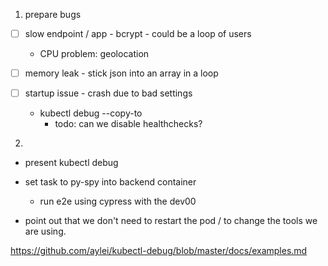 

1. prepare bugs
- [ ] slow endpoint / app - bcrypt - could be a loop of users
    - CPU problem: geolocation
- [ ] memory leak - stick json into an array in a loop
- [ ] startup issue - crash due to bad settings

  - kubectl debug --copy-to
    - todo: can we disable healthchecks?

2.

- present kubectl debug

- set task to py-spy into backend container
  - run e2e using cypress with the dev00


- point out that we don't need to restart the pod / to change the tools we are
  using.


https://github.com/aylei/kubectl-debug/blob/master/docs/examples.md

